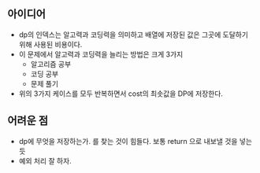 ## 아이디어
- dp의 인덱스는 알고력과 코딩력을 의미하고 배열에 저장된 값은 그곳에 도달하기 위해 사용된 비용이다.
- 이 문제에서 알고력과 코딩력을 늘리는 방법은 크게 3가지
  - 알고리즘 공부
  - 코딩 공부
  - 문제 풀기
- 위의 3가지 케이스를 모두 반복하면서 cost의 최솟값을 DP에 저장한다.
## 어려운 점
- dp에 무엇을 저장하는가. 를 찾는 것이 힘들다. 보통 return 으로 내보낼 것을 넣는듯
- 예외 처리 잘 하자. 
